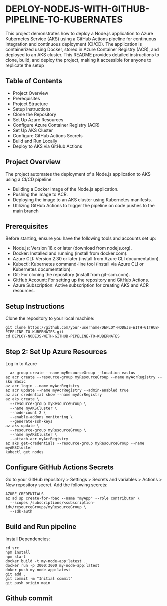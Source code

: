 # DEPLOY-NODEJS-WITH-GITHUB-PIPELINE-TO-KUBERNATES
This project demonstrates how to deploy a Node.js application to Azure Kubernetes Service (AKS) using a GitHub Actions pipeline for continuous integration and continuous deployment (CI/CD). The application is containerized using Docker, stored in Azure Container Registry (ACR), and deployed to an AKS cluster. This README provides detailed instructions to clone, build, and deploy the project, making it accessible for anyone to replicate the setup

## Table of Contents
* Project Overview
* Prerequisites
* Project Structure
* Setup Instructions
* Clone the Repository
* Set Up Azure Resources
* Configure Azure Container Registry (ACR)
* Set Up AKS Cluster
* Configure GitHub Actions Secrets
* Build and Run Locally
* Deploy to AKS via GitHub Actions

## Project Overview
The project automates the deployment of a Node.js application to AKS using a CI/CD pipeline.
- Building a Docker image of the Node.js application.
- Pushing the image to ACR.
- Deploying the image to an AKS cluster using Kubernetes manifests.
- Utilizing GitHub Actions to trigger the pipeline on code pushes to the main branch
## Prerequisites
Before starting, ensure you have the following tools and accounts set up:
- Node.js: Version 18.x or later (download from nodejs.org).
- Docker: Installed and running (install from docker.com).
- Azure CLI: Version 2.30 or later (install from Azure CLI documentation).
- Kubectl: Kubernetes command-line tool (install via Azure CLI or Kubernetes documentation).
- Git: For cloning the repository (install from git-scm.com).
- GitHub Account: For setting up the repository and GitHub Actions.
- Azure Subscription: Active subscription for creating AKS and ACR resources.

## Setup Instructions
Clone the repository to your local machine:
```
git clone https://github.com/your-username/DEPLOY-NODEJS-WITH-GITHUB-PIPELINE-TO-KUBERNATES.git
cd DEPLOY-NODEJS-WITH-GITHUB-PIPELINE-TO-KUBERNATES
```
## Step 2: Set Up Azure Resources
Log in to Azure
```az login
  az group create --name myResourceGroup --location eastus
az acr create --resource-group myResourceGroup --name myAcrRegistry --sku Basic
az acr login --name myAcrRegistry
az acr update --name myAcrRegistry --admin-enabled true
az acr credential show --name myAcrRegistry
az aks create \
  --resource-group myResourceGroup \
  --name myAKSCluster \
  --node-count 2 \
  --enable-addons monitoring \
  --generate-ssh-keys
az aks update \
  --resource-group myResourceGroup \
  --name myAKSCluster \
  --attach-acr myAcrRegistry
az aks get-credentials --resource-group myResourceGroup --name myAKSCluster
kubectl get nodes
```
## Configure GitHub Actions Secrets
Go to your GitHub repository > Settings > Secrets and variables > Actions > New repository secret.
Add the following secrets:
```
AZURE_CREDENTIALS
az ad sp create-for-rbac --name "myApp" --role contributor \
  --scopes /subscriptions/<subscription-id>/resourceGroups/myResourceGroup \
  --sdk-auth
```
## Build and Run pipeline
Install Dependencies:
```
cd src
npm install
npm start
docker build -t my-node-app:latest .
docker run -p 3000:3000 my-node-app:latest
doker push my-node-app:latest
git add .
git commit -m "Initial commit"
git push origin main

```
## Github commit 
